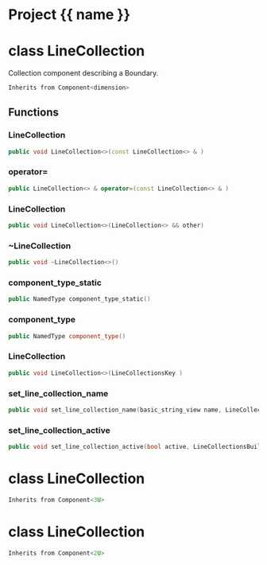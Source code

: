 <script setup>
import {useRoute} from 'vitepress'
const {path} = useRoute()
const tokens = path.split('/')
const words = tokens[2].split('-');
for (let i = 0; i < words.length; i++) {
    words[i] = words[i].charAt(0).toUpperCase() + words[i].slice(1);
    words[i] = words[i].replace('geode', 'Geode')
}
const name = words.join('-');
</script>
# Project {{ name }}

# class LineCollection


 Collection component describing a Boundary.



```cpp
Inherits from Component<dimension>
```



## Functions

### LineCollection

```cpp
public void LineCollection<>(const LineCollection<> & )
```


### operator=

```cpp
public LineCollection<> & operator=(const LineCollection<> & )
```


### LineCollection

```cpp
public void LineCollection<>(LineCollection<> && other)
```


### ~LineCollection

```cpp
public void ~LineCollection<>()
```


### component_type_static

```cpp
public NamedType component_type_static()
```


### component_type

```cpp
public NamedType component_type()
```


### LineCollection

```cpp
public void LineCollection<>(LineCollectionsKey )
```


### set_line_collection_name

```cpp
public void set_line_collection_name(basic_string_view name, LineCollectionsBuilderKey )
```


### set_line_collection_active

```cpp
public void set_line_collection_active(bool active, LineCollectionsBuilderKey )
```




# class LineCollection


```cpp
Inherits from Component<3U>
```



# class LineCollection


```cpp
Inherits from Component<2U>
```



